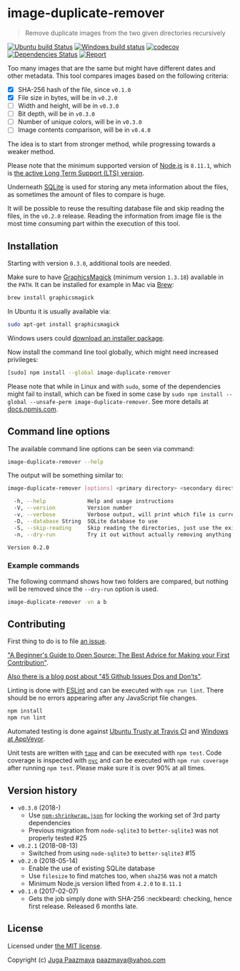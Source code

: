 # image-duplicate-remover

> Remove duplicate images from the two given directories recursively

[![Ubuntu build Status](https://travis-ci.org/paazmaya/image-duplicate-remover.svg?branch=master)](https://travis-ci.org/paazmaya/image-duplicate-remover)
[![Windows build status](https://ci.appveyor.com/api/projects/status/gmjc0bi0bbydb667/branch/master?svg=true)](https://ci.appveyor.com/project/paazmaya/image-duplicate-remover/branch/master)
[![codecov](https://codecov.io/gh/paazmaya/image-duplicate-remover/branch/master/graph/badge.svg)](https://codecov.io/gh/paazmaya/image-duplicate-remover)
[![Dependencies Status](https://david-dm.org/paazmaya/image-duplicate-remover/status.svg)](https://david-dm.org/paazmaya/image-duplicate-remover)
[![Report](https://inspecode.rocro.com/badges/github.com/paazmaya/image-duplicate-remover/report?token=Ob9NlvPI2Y4WZZs2h5_9xv8LDnc5kp4GBkwM8Z1la3k&branch=master)](https://inspecode.rocro.com/reports/github.com/paazmaya/image-duplicate-remover/branch/master/summary)

Too many images that are the same but might have different dates and other metadata.
This tool compares images based on the following criteria:

* [x] SHA-256 hash of the file, since `v0.1.0`
* [x] File size in bytes, will be in `v0.2.0`
* [ ] Width and height, will be in `v0.3.0`
* [ ] Bit depth, will be in `v0.3.0`
* [ ] Number of unique colors, will be in `v0.3.0`
* [ ] Image contents comparison, will be in `v0.4.0`

The idea is to start from stronger method, while progressing towards a weaker method.

Please note that the minimum supported version of [Node.js](https://nodejs.org/en/) is `8.11.1`, which is [the active Long Term Support (LTS) version](https://github.com/nodejs/Release#release-schedule).

Underneath [SQLite](https://github.com/JoshuaWise/better-sqlite3) is used for storing any meta information about the files,
as sometimes the amount of files to compare is huge.

It will be possible to reuse the resulting database file and skip reading the files, in the `v0.2.0` release.
Reading the information from image file is the most time consuming part within the execution of this tool.

## Installation

Starting with version `0.3.0`, additional tools are needed.

Make sure to have [GraphicsMagick](http://www.graphicsmagick.org/) (minimum version `1.3.18`) available in the `PATH`.
It can be installed for example in Mac via [Brew](http://brew.sh):

```sh
brew install graphicsmagick
```

In Ubuntu it is usually available via:

```sh
sudo apt-get install graphicsmagick
```

Windows users could [download an installer package](http://www.graphicsmagick.org/INSTALL-windows.html#installing-using-installer-package).

Now install the command line tool globally, which might need increased privileges:

```sh
[sudo] npm install --global image-duplicate-remover
```

Please note that while in Linux and with `sudo`, some of the dependencies might fail to install,
which can be fixed in some case by `sudo npm install --global --unsafe-perm image-duplicate-remover`.
See more details at [docs.npmjs.com](https://docs.npmjs.com/misc/config#unsafe-perm).

## Command line options

The available command line options can be seen via command:

```sh
image-duplicate-remover --help
```

The output will be something similar to:

```sh
image-duplicate-remover [options] <primary directory> <secondary directory>

  -h, --help             Help and usage instructions
  -V, --version          Version number
  -v, --verbose          Verbose output, will print which file is currently being processed
  -D, --database String  SQLite database to use
  -S, --skip-reading     Skip reading the directories, just use the existing database. Requires database
  -n, --dry-run          Try it out without actually removing anything

Version 0.2.0
```

### Example commands

The following command shows how two folders are compared, but nothing will be removed since the `--dry-run` option is used.

```sh
image-duplicate-remover -vn a b
```

## Contributing

First thing to do is to file [an issue](https://github.com/paazmaya/image-duplicate-remover/issues).

["A Beginner's Guide to Open Source: The Best Advice for Making your First Contribution"](http://www.erikaheidi.com/blog/a-beginners-guide-to-open-source-the-best-advice-for-making-your-first-contribution/).

[Also there is a blog post about "45 Github Issues Dos and Don’ts"](https://davidwalsh.name/45-github-issues-dos-donts).

Linting is done with [ESLint](http://eslint.org) and can be executed with `npm run lint`.
There should be no errors appearing after any JavaScript file changes.

```sh
npm install
npm run lint
```

Automated testing is done against [Ubuntu Trusty at Travis CI](https://travis-ci.org/paazmaya/image-duplicate-remover/)
and [Windows at AppVeyor](https://ci.appveyor.com/project/paazmaya/image-duplicate-remover).

Unit tests are written with [`tape`](https://github.com/substack/tape) and can be executed with `npm test`.
Code coverage is inspected with [`nyc`](https://github.com/istanbuljs/nyc) and
can be executed with `npm run coverage` after running `npm test`.
Please make sure it is over 90% at all times.

## Version history

* `v0.3.0` (2018-)
  - Use [`npm-shrinkwrap.json`](https://docs.npmjs.com/files/shrinkwrap.json) for locking the working set of 3rd party dependencies
  - Previous migration from `node-sqlite3` to `better-sqlite3` was not properly tested #25
* `v0.2.1` (2018-08-13)
  - Switched from using `node-sqlite3` to `better-sqlite3` #15
* `v0.2.0` (2018-05-14)
  - Enable the use of existing SQLite database
  - Use `filesize` to find matches too, when `sha256` was not a match
  - Minimum Node.js version lifted from `4.2.0` to `8.11.1`
* `v0.1.0` (2017-02-07)
  - Gets the job simply done with SHA-256 :neckbeard: checking, hence first release. Released 6 months late.

## License

Licensed under [the MIT license](LICENSE).

Copyright (c) [Juga Paazmaya](https://paazmaya.fi) <paazmaya@yahoo.com>
